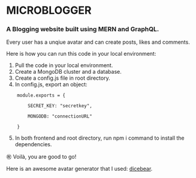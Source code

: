 # MICROBLOGGER

### A Blogging website built using MERN and GraphQL. 

Every user has a unqiue avatar and can create posts, likes and comments.

Here is how you can run this code in your local environment:

1. Pull the code in your local environment.
2. Create a MongoDB cluster and a database.
3. Create a config.js file in root directory.
4. In config.js, export an object:



```
    module.exports = {

        SECRET_KEY: "secretkey",

        MONGODB: "connectionURL"

    }

```
5. In both frontend and root directory, run npm i command to install the dependencies.

㊗️ Voilà, you are good to go!

Here is an awesome avatar generator that I used: [dicebear](https://avatars.dicebear.com/).
